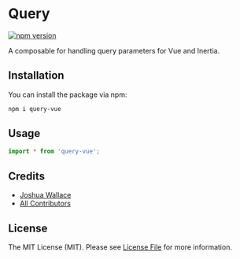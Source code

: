 # Query
[![npm version](https://badge.fury.io/js/query-vue.svg)](https://badge.fury.io/js/query-vue)

A composable for handling query parameters for Vue and Inertia.

## Installation
You can install the package via npm:

```bash
npm i query-vue
```

## Usage

```javascript
import * from 'query-vue';
```

## Credits

- [Joshua Wallace](https://github.com/honedlabs)
- [All Contributors](../../contributors)

## License
The MIT License (MIT). Please see [License File](LICENSE.md) for more information.
